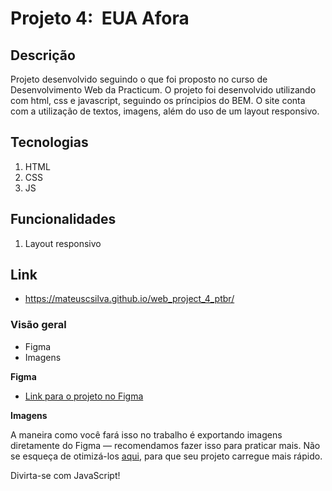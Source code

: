 # Projeto 4:  EUA Afora

## Descrição

Projeto desenvolvido seguindo o que foi proposto no curso de Desenvolvimento Web da Practicum. O projeto foi desenvolvido utilizando com html, css e javascript, seguindo os príncipios do BEM. O site conta com a utilização de textos, imagens, além do uso de um layout responsivo.

## Tecnologias
1. HTML
2. CSS
3. JS

## Funcionalidades
1. Layout responsivo

## Link
- https://mateuscsilva.github.io/web_project_4_ptbr/

### Visão geral

* Figma
* Imagens

**Figma**

* [Link para o projeto no Figma](https://www.figma.com/file/XfB6BSINvliub43JgKza1e/WEB.-Sprint-4.-Around-The-U.S.-desktop-%2B-mobile-pt)

**Imagens**

A maneira como você fará isso no trabalho é exportando imagens diretamente do Figma — recomendamos fazer isso para praticar mais. Não se esqueça de otimizá-los [aqui](https://tinypng.com/), para que seu projeto carregue mais rápido.

Divirta-se com JavaScript!

